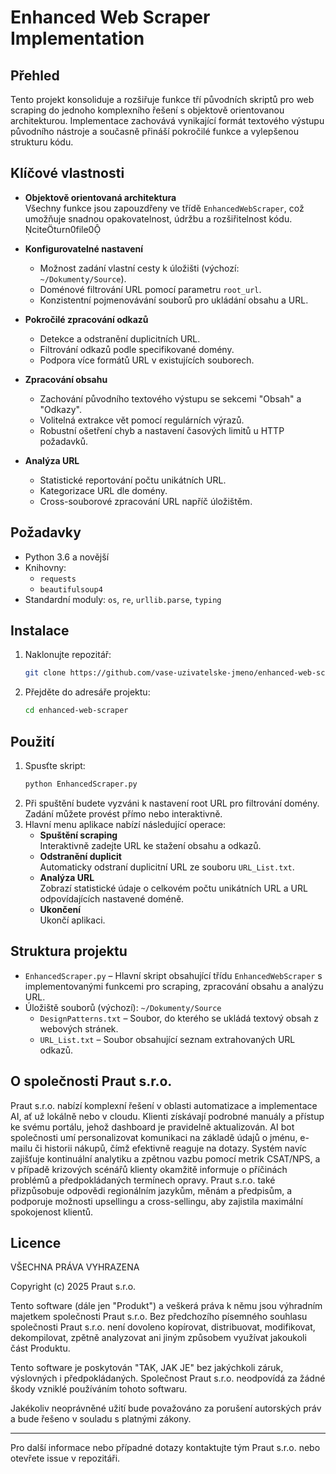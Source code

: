 # Enhanced Web Scraper Implementation

## Přehled
Tento projekt konsoliduje a rozšiřuje funkce tří původních skriptů pro web scraping do jednoho komplexního řešení s objektově orientovanou architekturou. Implementace zachovává vynikající formát textového výstupu původního nástroje a současně přináší pokročilé funkce a vylepšenou strukturu kódu.

## Klíčové vlastnosti
- **Objektově orientovaná architektura**  
  Všechny funkce jsou zapouzdřeny ve třídě `EnhancedWebScraper`, což umožňuje snadnou opakovatelnost, údržbu a rozšiřitelnost kódu.  
  citeturn0file0

- **Konfigurovatelné nastavení**  
  - Možnost zadání vlastní cesty k úložišti (výchozí: `~/Dokumenty/Source`).  
  - Doménové filtrování URL pomocí parametru `root_url`.  
  - Konzistentní pojmenovávání souborů pro ukládání obsahu a URL.

- **Pokročilé zpracování odkazů**  
  - Detekce a odstranění duplicitních URL.  
  - Filtrování odkazů podle specifikované domény.  
  - Podpora více formátů URL v existujících souborech.

- **Zpracování obsahu**  
  - Zachování původního textového výstupu se sekcemi "Obsah" a "Odkazy".  
  - Volitelná extrakce vět pomocí regulárních výrazů.  
  - Robustní ošetření chyb a nastavení časových limitů u HTTP požadavků.

- **Analýza URL**  
  - Statistické reportování počtu unikátních URL.  
  - Kategorizace URL dle domény.  
  - Cross-souborové zpracování URL napříč úložištěm.

## Požadavky
- Python 3.6 a novější
- Knihovny:
  - `requests`
  - `beautifulsoup4`
- Standardní moduly: `os`, `re`, `urllib.parse`, `typing`

## Instalace
1. Naklonujte repozitář:
   ```bash
   git clone https://github.com/vase-uzivatelske-jmeno/enhanced-web-scraper.git
   ```
2. Přejděte do adresáře projektu:
   ```bash
   cd enhanced-web-scraper
   ```

## Použití
1. Spusťte skript:
   ```bash
   python EnhancedScraper.py
   ```
2. Při spuštění budete vyzváni k nastavení root URL pro filtrování domény. Zadání můžete provést přímo nebo interaktivně.
3. Hlavní menu aplikace nabízí následující operace:
   - **Spuštění scraping**  
     Interaktivně zadejte URL ke stažení obsahu a odkazů.
   - **Odstranění duplicit**  
     Automaticky odstraní duplicitní URL ze souboru `URL_List.txt`.
   - **Analýza URL**  
     Zobrazí statistické údaje o celkovém počtu unikátních URL a URL odpovídajících nastavené doméně.
   - **Ukončení**  
     Ukončí aplikaci.

## Struktura projektu
- `EnhancedScraper.py` – Hlavní skript obsahující třídu `EnhancedWebScraper` s implementovanými funkcemi pro scraping, zpracování obsahu a analýzu URL.
- Úložiště souborů (výchozí): `~/Dokumenty/Source`
  - `DesignPatterns.txt` – Soubor, do kterého se ukládá textový obsah z webových stránek.
  - `URL_List.txt` – Soubor obsahující seznam extrahovaných URL odkazů.

## O společnosti Praut s.r.o.
Praut s.r.o. nabízí komplexní řešení v oblasti automatizace a implementace AI, ať už lokálně nebo v cloudu. Klienti získávají podrobné manuály a přístup ke svému portálu, jehož dashboard je pravidelně aktualizován. AI bot společnosti umí personalizovat komunikaci na základě údajů o jménu, e-mailu či historii nákupů, čímž efektivně reaguje na dotazy. Systém navíc zajišťuje kontinuální analytiku a zpětnou vazbu pomocí metrik CSAT/NPS, a v případě krizových scénářů klienty okamžitě informuje o příčinách problémů a předpokládaných termínech opravy. Praut s.r.o. také přizpůsobuje odpovědi regionálním jazykům, měnám a předpisům, a podporuje možnosti upsellingu a cross-sellingu, aby zajistila maximální spokojenost klientů.

## Licence
VŠECHNA PRÁVA VYHRAZENA

Copyright (c) 2025 Praut s.r.o.

Tento software (dále jen "Produkt") a veškerá práva k němu jsou výhradním majetkem společnosti Praut s.r.o. 
Bez předchozího písemného souhlasu společnosti Praut s.r.o. není dovoleno kopírovat, distribuovat, modifikovat, 
dekompilovat, zpětně analyzovat ani jiným způsobem využívat jakoukoli část Produktu.

Tento software je poskytován "TAK, JAK JE" bez jakýchkoli záruk, výslovných i předpokládaných. Společnost Praut s.r.o. 
neodpovídá za žádné škody vzniklé používáním tohoto softwaru.

Jakékoliv neoprávněné užití bude považováno za porušení autorských práv a bude řešeno v souladu s platnými zákony.

---

Pro další informace nebo případné dotazy kontaktujte tým Praut s.r.o. nebo otevřete issue v repozitáři.
